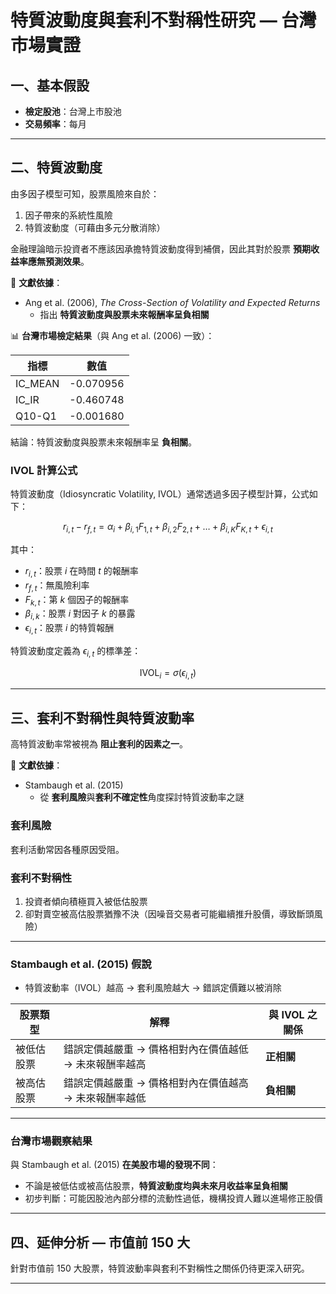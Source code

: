 # 特質波動度與套利不對稱性研究 — 台灣市場實證

## 一、基本假設
- **檢定股池**：台灣上市股池  
- **交易頻率**：每月  

---

## 二、特質波動度
由多因子模型可知，股票風險來自於：
1. 因子帶來的系統性風險  
2. 特質波動度（可藉由多元分散消除）

金融理論暗示投資者不應該因承擔特質波動度得到補償，因此其對於股票 **預期收益率應無預測效果**。  

📄 **文獻依據**：  
- Ang et al. (2006), *The Cross-Section of Volatility and Expected Returns*  
  - 指出 **特質波動度與股票未來報酬率呈負相關**

📊 **台灣市場檢定結果**（與 Ang et al. (2006) 一致）：  

| 指標       | 數值      |
|------------|-----------|
| IC_MEAN    | -0.070956 |
| IC_IR      | -0.460748 |
| Q10-Q1     | -0.001680 |

結論：特質波動度與股票未來報酬率呈 **負相關**。

### IVOL 計算公式
特質波動度（Idiosyncratic Volatility, IVOL）通常透過多因子模型計算，公式如下：

$$
r_{i,t} - r_{f,t} = \alpha_i + \beta_{i,1}F_{1,t} + \beta_{i,2}F_{2,t} + \dots + \beta_{i,K}F_{K,t} + \epsilon_{i,t}
$$

其中：
- $r_{i,t}$：股票 $i$ 在時間 $t$ 的報酬率  
- $r_{f,t}$：無風險利率  
- $F_{k,t}$：第 $k$ 個因子的報酬率  
- $\beta_{i,k}$：股票 $i$ 對因子 $k$ 的暴露  
- $\epsilon_{i,t}$：股票 $i$ 的特質報酬  

特質波動度定義為 $\epsilon_{i,t}$ 的標準差：

$$
\text{IVOL}_i = \sigma(\epsilon_{i,t})
$$

---

## 三、套利不對稱性與特質波動率
高特質波動率常被視為 **阻止套利的因素之一**。  

📄 **文獻依據**：  
- Stambaugh et al. (2015)  
  - 從 **套利風險**與**套利不確定性**角度探討特質波動率之謎  

### 套利風險
套利活動常因各種原因受阻。

### 套利不對稱性
1. 投資者傾向積極買入被低估股票  
2. 卻對賣空被高估股票猶豫不決（因噪音交易者可能繼續推升股價，導致斷頭風險）  

---

### Stambaugh et al. (2015) 假說
- 特質波動率（IVOL）越高 → 套利風險越大 → 錯誤定價難以被消除  

| 股票類型     | 解釋 | 與 IVOL 之關係 |
|--------------|------|----------------|
| 被低估股票   | 錯誤定價越嚴重 → 價格相對內在價值越低 → 未來報酬率越高 | **正相關** |
| 被高估股票   | 錯誤定價越嚴重 → 價格相對內在價值越高 → 未來報酬率越低 | **負相關** |

---

### 台灣市場觀察結果
與 Stambaugh et al. (2015) **在美股市場的發現不同**：  
- 不論是被低估或被高估股票，**特質波動度均與未來月收益率呈負相關**  
- 初步判斷：可能因股池內部分標的流動性過低，機構投資人難以進場修正股價  

---

## 四、延伸分析 — 市值前 150 大
針對市值前 150 大股票，特質波動率與套利不對稱性之關係仍待更深入研究。  

---
